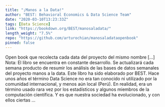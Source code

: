```yaml
---
title: "¡Manos a la Data!"
author: "BEST: Behavioral Economics & Data Science Team"
date: "2020-03-10T13:23:33Z"
tags: [Data Science]
link: "https://bookdown.org/BEST/manosaladata/"
length_weight: "7.5%"
repo: "https://github.com/arturochian/manosaladataopenbook"
pinned: false
---
```


Open book que recolecta cada data del proyecto del mismo nombre [...] Nota: El libro se encuentra en constante desarrollo. Se actualizará cada semana producto de resumir los análisis de las bases de datos semanales del proyecto manos a la data. Este libro ha sido elaborado por BEST. Hace unos años el término Data Science no era tan conocido ni utilizado por la comunidad internacional, y menos aún local (Perú). En realidad, era un término usado rara vez por los estadísticos y algunos miembros de la computación científica. Y es que nuestra sociedad ha evolucionado, y con ellos ciertas ...

